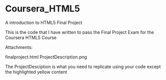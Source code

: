 # Coursera_HTML5
A introduction to HTML5
Final Project

This is the code that I have written to pass the Final Project Exam for the Coursera HTML5 Course

Attachments:

finalproject.html
ProjectDescription.png

The ProjectDesciption is what you need to replicate using your code except the highlighted yellow content
